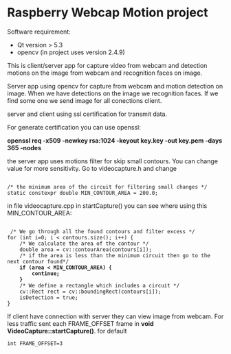 <h1>Raspberry Webcap Motion project</h1>

Software requirement:
- Qt version > 5.3
- opencv  (in project uses version 2.4.9)

This is client/server app for capture video from webcam and detection motions on the image from webcam and recognition faces on image.

Server app using opencv for capture from webcam and motion detection on image. When we have detections on the image we recognition faces. If we find some one we send image for all conections client. 

server and client using ssl certification for transmit data.

For generate certification you can use openssl:

<b>openssl req -x509 -newkey rsa:1024 -keyout key.key -out key.pem -days 365 -nodes</b> 

the server app uses motions filter for skip small contours. You can change value for more sensitivity. Go to videocapture.h and change <br/>
<pre><code>
/* the minimum area of the circuit for filtering small changes */
static constexpr double MIN_CONTOUR_AREA = 200.0;
</code></pre>

in file videocapture.cpp in startCapture() you can see where using this MIN_CONTOUR_AREA:

<pre>
<code>
 /* We go through all the found contours and filter excess */
for (int i=0; i < contours.size(); i++) {
    /* We calculate the area of the contour */
    double area = cv::contourArea(contours[i]);
    /* if the area is less than the minimum circuit then go to the next contour found*/
    <b>if (area < MIN_CONTOUR_AREA) {
        continue;
    } </b>
    /* We define a rectangle which includes a circuit */
    cv::Rect rect = cv::boundingRect(contours[i]);
    isDetection = true;
}
</code></pre>

If client have connection with server they can view image from webcam. For less traffic sent each FRAME_OFFSET frame in  <b>void VideoCapture::startCapture()</b>. for default 
<pre><code>int FRAME_OFFSET=3</code></pre>  


